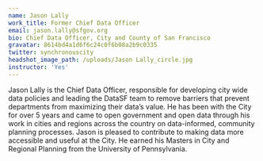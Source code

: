 ```yaml
---
name: Jason Lally
work_title: Former Chief Data Officer
email: jason.lally@sfgov.org
bio: Chief Data Officer, City and County of San Francisco
gravatar: 8614bd4a1d6f6c24c0f6b08a2b9c0335
twitter: synchronouscity
headshot_image_path: /uploads/Jason Lally_circle.jpg
instructor: 'Yes'
---
```


Jason Lally is the Chief Data Officer, responsible for developing city wide data policies and leading the DataSF team to remove barriers that prevent departments from maximizing their data’s value. He has been with the City for over 5 years and came to open government and open data through his work in cities and regions across the country on data-informed, community planning processes. Jason is pleased to contribute to making data more accessible and useful at the City. He earned his Masters in City and Regional Planning from the University of Pennsylvania.
